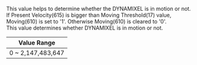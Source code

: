 This value helps to determine whether the DYNAMIXEL is in motion or not.  
If Present Velocity(615) is bigger than Moving Threshold(17) value, Moving(610) is set to '1'. Otherwise Moving(610) is cleared to '0'.  
This value determines whether DYNAMIXEL is in motion or not.

|Value Range|
| :---: |
|0 ~ 2,147,483,647|
